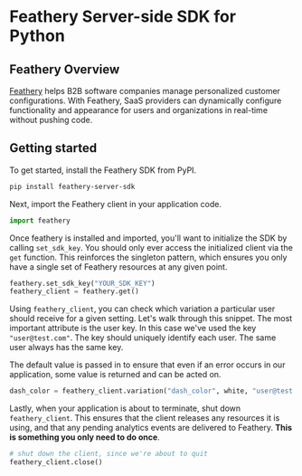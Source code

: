 # Feathery Server-side SDK for Python

## Feathery Overview

[Feathery](https://www.feathery.tech) helps B2B software companies manage personalized customer configurations. With Feathery, SaaS providers can dynamically configure functionality and appearance for users and organizations in real-time without pushing code.

## Getting started

To get started, install the Feathery SDK from PyPI. 

```bash
pip install feathery-server-sdk
```

Next, import the Feathery client in your application code.

```py
import feathery
```

Once feathery is installed and imported, you'll want to initialize the SDK by calling `set_sdk_key`. You should only ever access the initialized client via the `get` function. This reinforces the singleton pattern, which ensures you only have a single set of Feathery resources at any given point.


```py
feathery.set_sdk_key("YOUR_SDK_KEY")
feathery_client = feathery.get()
```

Using `feathery_client`, you can check which variation a particular user should receive for a given setting. Let's walk through this snippet. The most important attribute is the user key. In this case we've used the key `"user@test.com"`. The key should uniquely identify each user. The same user always has the same key.


The default value is passed in to ensure that even if an error occurs in our application, some value is returned and can be acted on.

```py
dash_color = feathery_client.variation("dash_color", white, "user@test.com")
```

Lastly, when your application is about to terminate, shut down `feathery_client`. This ensures that the client releases any resources it is using, and that any pending analytics events are delivered to Feathery. **This is something you only need to do once**.

```py
# shut down the client, since we're about to quit
feathery_client.close()
```
